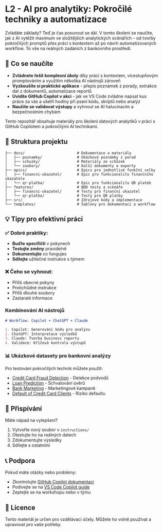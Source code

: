 # L2 - AI pro analytiky: Pokročilé techniky a automatizace

Zvládáte základy? Teď je čas posunout se dál. V tomto školení se naučíte, jak z AI vytěžit maximum ve složitějších analytických scénářích – od tvorby pokročilých promptů přes práci s kontextem až po návrh automatizovaných workflow. To vše na reálných zadáních z bankovního prostředí.

## 🎯 Co se naučíte

- **Zvládnete řešit komplexní úkoly** díky práci s kontextem, vícestupňovým promptováním a využitím několika AI nástrojů zároveň
- **Vyzkoušíte si praktické aplikace** - přepis poznámek z porady, extrakce dat z dokumentů, automatizace reportů
- **Uvidíte GitHub Copilot v akci** - jak ve VS Code zvládne napsat kus práce za vás a ušetří hodiny při psaní kódu, skriptů nebo analýz
- **Naučíte se validovat výstupy** a vyhnout se AI halucinacím a bezpečnostním chybám

Tento repozitář obsahuje materiály pro školení datových analytiků v práci s GitHub Copilotem a pokročilými AI technikami.

## 📁 Struktura projektu

```
├── docs/                        # Dokumentace a materiály
│   ├── poznamky/                # Ukázkové poznámky z porad
│   ├── schuzky/                 # Materiály ze schůzek
│   └── soubory/                 # Další dokumenty a exporty
├── epics/                       # Epics pro jednotlivé funkční celky
│   ├── financni-ukazatel/       # Epic pro funkcionalitu finančního ukazatele
│   └── qr-platba/               # Epic pro funkcionalitu QR plateb
├── features/                    # BDD testy a scénáře
│   ├── financni-ukazatel/       # Testy pro finanční ukazatel
│   └── qr-platba/               # Testy pro QR platby
├── src/                         # Zdrojové kódy a implementace
└── templates/                   # Šablony pro dokumentaci a workflow
```

## 💡 Tipy pro efektivní práci

### ✅ Dobré praktiky:

- **Buďte specifičtí** v pokynech
- **Testujte změny** pravidelně
- **Dokumentujte** co fungujes
- **Sdílejte** užitečné instrukce s týmem

### ❌ Čeho se vyhnout:

- Příliš obecné pokyny
- Protichůdné instrukce
- Příliš dlouhé soubory
- Zastaralé informace

### Kombinování AI nástrojů

```markdown
# Workflow: Copilot + ChatGPT + Claude

1. Copilot: Generování kódu pro analýzu
2. ChatGPT: Interpretace výsledků
3. Claude: Tvorba business reportu
4. Validace: Křížová kontrola výstupů
```

### 📊 Ukázkové datasety pro bankovní analýzy

Pro testování pokročilých technik můžete použít:

- [Credit Card Fraud Detection](https://www.kaggle.com/mlg-ulb/creditcardfraud) - Detekce podvodů
- [Loan Prediction](https://www.kaggle.com/altruistdelhite04/loan-prediction-problem-dataset) - Schvalování úvěrů
- [Bank Marketing](https://www.kaggle.com/henriqueyamahata/bank-marketing) - Marketingové kampaně
- [Default of Credit Card Clients](https://www.kaggle.com/uciml/default-of-credit-card-clients-dataset) - Riziko defaultu

## 🤝 Přispívání

Máte nápad na vylepšení?

1. Vytvořte nový soubor v `instructions/`
2. Otestujte ho na reálných datech
3. Zdokumentujte výsledky
4. Sdílejte s ostatními

## 📞 Podpora

Pokud máte otázky nebo problémy:

- Zkontrolujte [GitHub Copilot dokumentaci](https://docs.github.com/en/copilot)
- Podívejte se na [VS Code Copilot guide](https://code.visualstudio.com/docs/editor/github-copilot)
- Zeptejte se na workshopu nebo v týmu

## 📝 Licence

Tento materiál je určen pro vzdělávací účely. Můžete ho volně používat a upravovat pro vaše potřeby.
